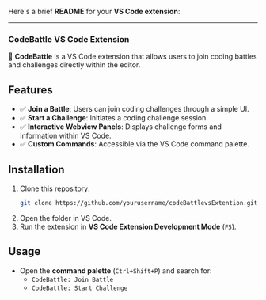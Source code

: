 Here's a brief **README** for your **VS Code extension**:  

---

### **CodeBattle VS Code Extension**  

🚀 **CodeBattle** is a VS Code extension that allows users to join coding battles and challenges directly within the editor.  

## **Features**  
- ✅ **Join a Battle**: Users can join coding challenges through a simple UI.  
- ✅ **Start a Challenge**: Initiates a coding challenge session.  
- ✅ **Interactive Webview Panels**: Displays challenge forms and information within VS Code.  
- ✅ **Custom Commands**: Accessible via the VS Code command palette.  

## **Installation**  
1. Clone this repository:  
   ```sh
   git clone https://github.com/yourusername/codeBattlevsExtention.git
   ```
2. Open the folder in VS Code.  
3. Run the extension in **VS Code Extension Development Mode** (`F5`).  

## **Usage**  
- Open the **command palette** (`Ctrl+Shift+P`) and search for:  
  - `CodeBattle: Join Battle`  
  - `CodeBattle: Start Challenge`  



